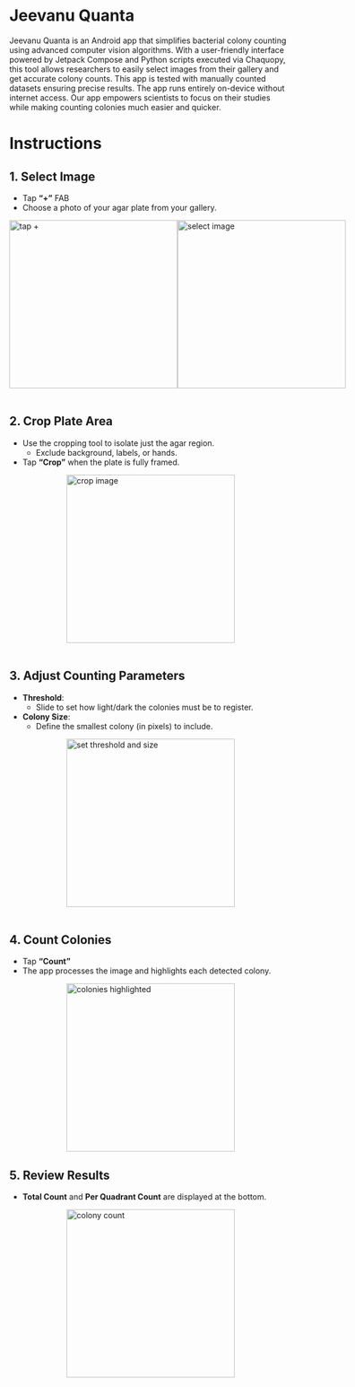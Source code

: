 # Jeevanu Quanta
Jeevanu Quanta is an Android app that simplifies bacterial colony counting using advanced computer vision algorithms. With a user-friendly interface powered by Jetpack Compose and Python scripts executed via Chaquopy, this tool allows researchers to easily select images from their gallery and get accurate colony counts. This app is tested with manually counted datasets ensuring precise results. The app runs entirely on-device without internet access. Our app empowers scientists to focus on their studies while making counting colonies much easier and quicker.

# Instructions
## 1. Select Image
- Tap **“+”** FAB
- Choose a photo of your agar plate from your gallery.
<div style="display: flex; justify-content: space-around;">
  <img src="./assets/1-start.png" alt="tap +" width="300"/>
  <img src="./assets/2-select-image.png" alt="select image" width="300"/>
</div>
<br>

## 2. Crop Plate Area
- Use the cropping tool to isolate just the agar region.
  - Exclude background, labels, or hands.  
- Tap **“Crop”** when the plate is fully framed.
<div style="display: flex; justify-content: space-around;">
  <img src="./assets/3-crop.png" alt="crop image" width="300"/>
</div>
<br>

## 3. Adjust Counting Parameters
- **Threshold**:  
  - Slide to set how light/dark the colonies must be to register.  
- **Colony Size**:  
  - Define the smallest colony (in pixels) to include.
<div style="display: flex; justify-content: space-around;">
  <img src="./assets/4-set-threshold.png" alt="set threshold and size" width="300"/>
</div>
<br>

## 4. Count Colonies
- Tap **“Count”**  
- The app processes the image and highlights each detected colony.
<div style="display: flex; justify-content: space-around;">
  <img src="./assets/5-result.png" alt="colonies highlighted" width="300"/>
</div>

## 5. Review Results
- **Total Count** and **Per Quadrant Count** are displayed at the bottom.
<div style="display: flex; justify-content: space-around;">
  <img src="./assets/6-result.png" alt="colony count" width="300"/>
</div>
<br>
